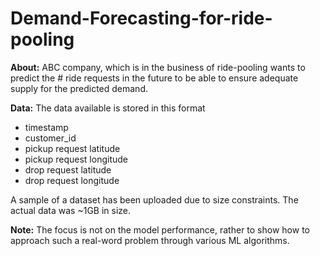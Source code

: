 # Demand-Forecasting-for-ride-pooling

**About:**
ABC company, which is in the business of ride-pooling wants to predict the # ride requests in the future to be able to ensure adequate supply for the predicted demand.

**Data:** 
The data available is stored in this format 
- timestamp
- customer_id
- pickup request latitude
- pickup request longitude
- drop request latitude
- drop request longitude

A sample of a dataset has been uploaded due to size constraints. The actual data was ~1GB in size.

**Note:**
The focus is not on the model performance, rather to show how to approach such a real-word problem through various ML algorithms.
